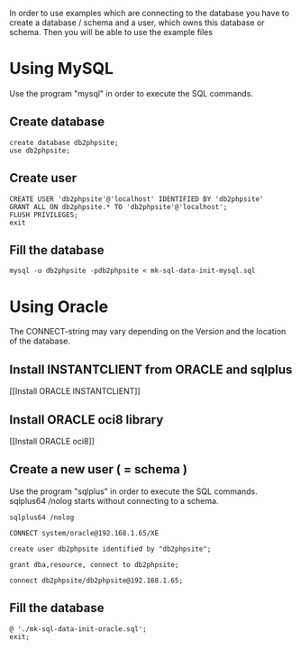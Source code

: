 In order to use examples which are connecting to the database you have to create a database / schema and a user, which owns this database or schema. Then you will be able to use the example files

# Using MySQL

Use the program "mysql" in order to execute the SQL commands.

## Create database
```
create database db2phpsite;
use db2phpsite;
```

## Create user
```
CREATE USER 'db2phpsite'@'localhost' IDENTIFIED BY 'db2phpsite'
GRANT ALL ON db2phpsite.* TO 'db2phpsite'@'localhost';
FLUSH PRIVILEGES;
exit
```

## Fill the database
```
mysql -u db2phpsite -pdb2phpsite < mk-sql-data-init-mysql.sql
```

# Using Oracle

The CONNECT-string may vary depending on the Version and the location of the database.

## Install INSTANTCLIENT from ORACLE and sqlplus
[[Install ORACLE INSTANTCLIENT]]

## Install ORACLE oci8 library

[[Install ORACLE oci8]]

## Create a new user ( = schema )

Use the program "sqlplus" in order to execute the SQL commands. sqlplus64 /nolog starts without connecting to a schema.
```
sqlplus64 /nolog

CONNECT system/oracle@192.168.1.65/XE

create user db2phpsite identified by "db2phpsite";

grant dba,resource, connect to db2phpsite;

connect db2phpsite/db2phpsite@192.168.1.65;
```

## Fill the database
```
@ './mk-sql-data-init-oracle.sql';
exit;
```
